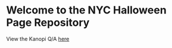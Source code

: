 # Welcome to the NYC Halloween Page Repository

View the Kanopi Q/A [here](https://github.com/maxmatthew/kanopi-code-samples)

